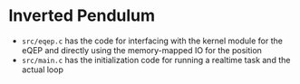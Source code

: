 Inverted Pendulum
=================

 * `src/eqep.c` has the code for interfacing with the kernel module for the eQEP and directly using the memory-mapped IO for the position
 * `src/main.c` has the initialization code for running a realtime task and the actual loop